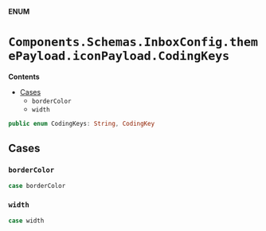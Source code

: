 **ENUM**

# `Components.Schemas.InboxConfig.themePayload.iconPayload.CodingKeys`

**Contents**

- [Cases](#cases)
  - `borderColor`
  - `width`

```swift
public enum CodingKeys: String, CodingKey
```

## Cases
### `borderColor`

```swift
case borderColor
```

### `width`

```swift
case width
```

